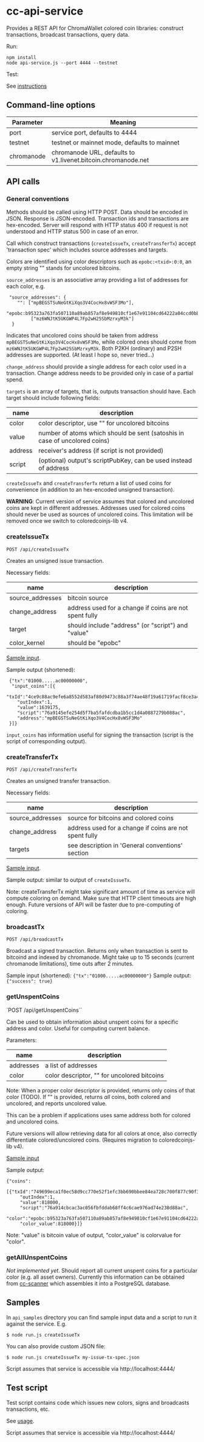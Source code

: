 # cc-api-service


Provides a REST API for ChromaWallet colored coin libraries: construct transactions, broadcast transactions, query data.

Run:

    npm install
    node api-service.js --port 4444 --testnet

Test:

See [instructions](#test-script)

## Command-line options

Parameter | Meaning
----------|------------------------------------
port      | service port, defaults to 4444
testnet   | testnet or mainnet mode, defaults to mainnet
chromanode| chromanode URL, defaults to v1.livenet.bitcoin.chromanode.net

## API calls

### General conventions

Methods should be called using HTTP POST. Data should be encoded in JSON. Response is JSON-encoded. Transaction ids and transactions are hex-encoded. Server will respond with HTTP status 400 if request is not understood and HTTP status 500 in case of an error.

Call which construct transactions (`createIssueTx`, `createTransferTx`) accept 'transaction spec' which includes source addresses and targets.

Colors are identified using color descriptors such as `epobc:<txid>:0:0`, an empty string "" stands for uncolored bitcoins.

`source_addresses` is an associative array providing a list of addresses for each color, e.g.

     "source_addresses": {
        "": ["mpBEGSTSuNeGtKiXqo3V4CocHx8vWSF3Mo"],
        "epobc:b95323a763fa507110a89ab857af8e949810cf1e67e91104cd64222a04ccd0bb:0:180679": 
             ["mz6WNJtK5UKGWP4L7Fp2wH25SbMzrxyM3k"]
      }

Indicates that uncolored coins should be taken from address `mpBEGSTSuNeGtKiXqo3V4CocHx8vWSF3Mo`, while colored ones should come from `mz6WNJtK5UKGWP4L7Fp2wH25SbMzrxyM3k`.
Both P2KH (ordinary) and P2SH addresses are supported. (At least I hope so, never tried...)

`change_address` should provide a single address for each color used in a transaction. Change address needs to be provided only in case of a partial spend.

`targets` is an array of targets, that is, outputs transaction should have. Each target should include following fields:

name | description
-----|------------
color| color descriptor, use "" for uncolored bitcoins
value| number of atoms which should be sent (satoshis in case of uncolored coins)
address| receiver's address (if script is not provided)
script | (optional) output's scriptPubKey, can be used instead of address

`createIssueTx` and `createTransferTx` return a list of used coins for convenience (in addition to an hex-encoded unsigned transaction).

**WARNING**: Current version of service assumes that colored and uncolored coins are kept in different addresses. Addresses used for colored coins should never be used as sources of uncolored coins. This limitation will be removed once we switch to coloredcoinjs-lib v4.

### createIssueTx

`POST /api/createIssueTx`

Creates an unsigned issue transaction.

Necessary fields:

name | description
-----|------------
source_addresses | bitcoin source
change_address | address used for a change if coins are not spent fully
target | should include "address" (or "script") and "value"
color_kernel | should be "epobc"

[Sample input](api_samples/createIssueTx.json).

Sample output  (shortened):

     {"tx":"01000.....ac00000000",
      "input_coins":[{
        "txId":"4ce9c88ac9efe6a8552d583af80d9473c88a3f74ae48f19a61719facf8ce3a43",
        "outIndex":1,
        "value":1639175,
        "script":"76a9145efe254d5f7ba5fafdcdba1b5cc1d4a0887279b088ac",
        "address":"mpBEGSTSuNeGtKiXqo3V4CocHx8vWSF3Mo"
     }]}
     
`input_coins` has information useful for signing the transaction (script is the script of corresponding output).

### createTransferTx

`POST /api/createTransferTx`

Creates an unsigned transfer transaction.

Necessary fields:

name | description
-----|------------
source_addresses | source for bitcoins and colored coins
change_address | address used for a change if coins are not spent fully
targets | see description in 'General conventions' section

[Sample input](api_samples/createTransferTx.json).

Sample output: similar to output of `createIssueTx`.

Note: createTransferTx might take significant amount of time as service will compute coloring on demand. Make sure that HTTP client timeouts are high enough. Future versions of API will be faster due to pre-computing of coloring.

### broadcastTx

`POST /api/broadcastTx`

Broadcast a signed transaction.  Returns only when transaction is sent to bitcoind and indexed by chromanode. Might take up to 15 seconds (current chromanode limitations), time outs after 2 minutes.

Sample input (shortened): `{"tx":"01000.....ac00000000"}`
Sample output: `{"success": true}`

### getUnspentCoins

`POST /api/getUnspentCoins``

Can be used to obtain information about unspent coins for a specific address and color. Useful for computing current balance.

Parameters:

name | description
-----|------------
addresses | a list of addresses
color | color descriptor, "" for uncolored bitcoins

Note: When a proper color descriptor is provided, returns only coins of that color (TODO).
If "" is provided, returns _all_ coins, both colored and uncolored, and reports uncolored value.

This can be a problem if applications uses same address both for colored and uncolored coins.

Future versions will allow retrieving data for all colors at once, also correctly differentiate colored/uncolored coins. (Requires migration to coloredcoinjs-lib v4).

[Sample input](api_samples/getUnspentCoins.json)

Sample output:

    {"coins":
       [{"txId":"749699eca1f0ec58d9cc770e52f1efc3bb690bbee84ea728c700f877c90f340f",
         "outIndex":1,
         "value":818000,
         "script":"76a914cbcac3ac056fbfddab68ff4c6cae976ad74e238d88ac",
         "color":"epobc:b95323a763fa507110a89ab857af8e949810cf1e67e91104cd64222a04ccd0bb:0:180679",
         "color_value":818000}]}
         
Note: "value" is bitcoin value of output, "color_value" is colorvalue for "color".

### getAllUnspentCoins

_Not implemented yet_. Should report all current unspent coins for a particular color (e.g. all asset owners). Currently this information can be obtained from [cc-scanner](https://github.com/chromaway/cc-scanner) which assembles it into a PostgreSQL database.

## Samples

In `api_samples` directory you can find sample input data and a script to run it against the service. E.g.

    $ node run.js createIssueTx
    
You can also provide custom JSON file:

    $ node run.js createIssueTx my-issue-tx-spec.json
    
Script assumes that service is accessible via http://localhost:4444/

## Test script

Test script contains code which issues new colors, signs and broadcasts transactions, etc.

See [usage](https://github.com/chromaway/cc-api-service/blob/master/api_test/usage.txt).

Script assumes that service is accessible via http://localhost:4444/
